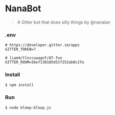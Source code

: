 # NanaBot
> A Gitter bot that does silly things by @nanalan

### .env
```
# https://developer.gitter.im/apps
GITTER_TOKEN=?

# liam4/tlnccuwagnf/AT-fun
GITTER_ROOM=56e7130185d51f252ab8c2fa
```

### Install
```sh
$ npm install
```

### Run
```sh
$ node bleep-bloop.js
```

